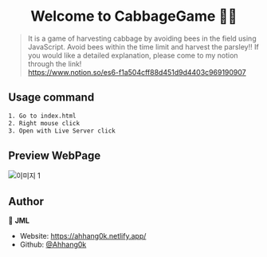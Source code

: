 <h1 align="center">Welcome to CabbageGame 🧑‍🌾</h1>
<p>
</p>

> It is a game of harvesting cabbage by avoiding bees in the field using JavaScript.
> Avoid bees within the time limit and harvest the parsley!!
> If you would like a detailed explanation, please come to my notion through the link!    
> https://www.notion.so/es6-f1a504cff88d451d9d4403c969190907

## Usage command

```sh
1. Go to index.html
2. Right mouse click
3. Open with Live Server click
```
## Preview WebPage
![이미지 1](https://user-images.githubusercontent.com/62680930/105649493-dba4b300-5ef3-11eb-923d-fc123cd38785.png)



## Author

👤 **JML**

- Website: https://ahhang0k.netlify.app/
- Github: [@Ahhang0k](https://github.com/Ahhang0k)
